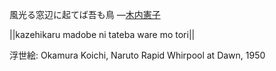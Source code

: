 風光る窓辺に起てば吾も鳥
—[木内憲子](https://ja.wikipedia.org/wiki/木内憲子)

||kazehikaru madobe ni tateba ware mo tori||

浮世絵: Okamura Koichi, Naruto Rapid Whirpool at Dawn, 1950